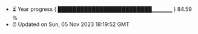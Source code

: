 - ⏳ Year progress { █████████████████████████▁▁▁▁▁ } 84.59 %
- ⏰ Updated on Sun, 05 Nov 2023 18:19:52 GMT

